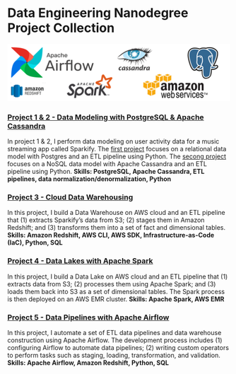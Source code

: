 # Data Engineering Nanodegree Project Collection
![banner_image](./images/banner.png)


### [Project 1 & 2 - Data Modeling with PostgreSQL & Apache Cassandra](https://github.com/chenliny/Udacity_Data_Engineering/tree/master/Data_Modeling)
In project 1 & 2, I perform data modeling on user activity data for a music streaming app called Sparkify. The [first project](https://github.com/chenliny/Udacity_Data_Engineering/tree/master/Data_Modeling/Project_1) focuses on a relational data model with Postgres and an ETL pipeline using Python. The [secong project](https://github.com/chenliny/Udacity_Data_Engineering/tree/master/Data_Modeling/Project_2) focuses on a NoSQL data model with Apache Cassandra and an ETL pipeline using Python.
**Skills: PostgreSQL, Apache Cassandra, ETL pipelines, data normalization/denormalization, Python**


### [Project 3 - Cloud Data Warehousing](https://github.com/chenliny/Udacity_Data_Engineering/tree/master/Data_Warehouse_Redshift)
In this project, I build a Data Warehouse on AWS cloud and an ETL pipeline that (1) extracts Sparkify’s data from S3; (2) stages them in Amazon Redshift; and (3) transforms them into a set of fact and dimensional tables.
**Skills: Amazon Redshift, AWS CLI, AWS SDK, Infrastructure-as-Code (IaC), Python, SQL**


### [Project 4 - Data Lakes with Apache Spark](https://github.com/chenliny/Udacity_Data_Engineering/tree/master/Data_Lake_with_Spark)
In this project, I build a Data Lake on AWS cloud and an ETL pipeline that (1) extracts data from S3; (2) processes them using Apache Spark; and (3) loads them back into S3 as a set of dimensional tables. The Spark process is then deployed on an AWS EMR cluster.
**Skills: Apache Spark, AWS EMR**


### [Project 5 - Data Pipelines with Apache Airflow](https://github.com/chenliny/Udacity_Data_Engineering/tree/master/Data_Pipeline_with_Airflow)
In this project, I automate a set of ETL data pipelines and data warehouse construction using Apache Airflow. The development process includes (1) configuring Airflow to automate data pipelines; (2) writing custom operators to perform tasks such as staging, loading, transformation, and validation.
**Skills: Apache Airflow, Amazon Redshift, Python, SQL**
